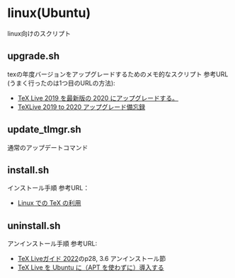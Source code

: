 # linux(Ubuntu)
linux向けのスクリプト

## upgrade.sh
texの年度バージョンをアップグレードするためのメモ的なスクリプト
参考URL (うまく行ったのは1つ目のURLの方法):
  - [TeX Live 2019 を最新版の 2020 にアップグレードする。](https://ez-net.jp/article/BA/9sR9_U1A/K4fwYQ86FQus/)
  - [TeXLive 2019 to 2020 アップグレード備忘録](https://www.labohyt.net/blog/environment/post-5054/)
## update_tlmgr.sh
通常のアップデートコマンド

## install.sh
インストール手順
参考URL：
  - [Linux での TeX の利用](https://texwiki.texjp.org/?Linux#texlive)

## uninstall.sh
アンインストール手順
参考URL:
  - [TeX Liveガイド 2022](https://tug.org/texlive/doc/texlive-ja/texlive-ja.pdf)のp28, 3.6 アンインストール節
  - [TeX Live を Ubuntu に（APT を使わずに）導入する](https://text.baldanders.info/remark/2019/04/install-texlive-in-ubuntu/)

